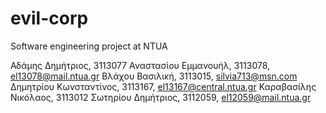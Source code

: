 # evil-corp
Software engineering project at NTUA

Αδάμης Δημήτριος, 3113077
Αναστασίου Εμμανουήλ, 3113078, el13078@mail.ntua.gr 
Βλάχου Βασιλική, 3113015, silvia713@msn.com
Δημητρίου Κωνσταντίνος, 3113167, el13167@central.ntua.gr
Καραβασίλης Νικόλαος, 3113012
Σωτηρίου Δημήτριος, 3112059, el12059@mail.ntua.gr
